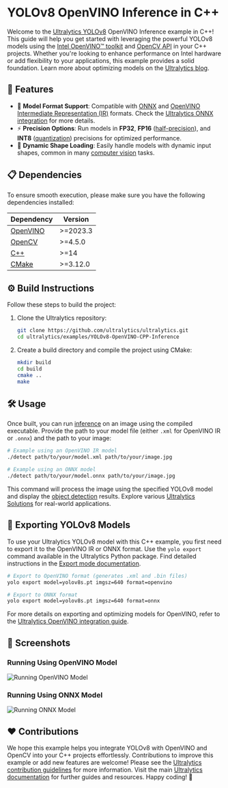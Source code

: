 # YOLOv8 OpenVINO Inference in C++

Welcome to the [Ultralytics YOLOv8](https://docs.ultralytics.com/models/yolov8/) OpenVINO Inference example in C++! This guide will help you get started with leveraging the powerful YOLOv8 models using the [Intel OpenVINO™ toolkit](https://docs.openvino.ai/) and [OpenCV API](https://docs.opencv.org/) in your C++ projects. Whether you're looking to enhance performance on Intel hardware or add flexibility to your applications, this example provides a solid foundation. Learn more about optimizing models on the [Ultralytics blog](https://www.ultralytics.com/blog).

## 🌟 Features

- 🚀 **Model Format Support**: Compatible with [ONNX](https://onnx.ai/) and [OpenVINO Intermediate Representation (IR)](https://docs.openvino.ai/2023.3/openvino_docs_MO_DG_IR_and_opsets.html) formats. Check the [Ultralytics ONNX integration](https://docs.ultralytics.com/integrations/onnx/) for more details.
- ⚡ **Precision Options**: Run models in **FP32**, **FP16** ([half-precision](https://www.ultralytics.com/glossary/half-precision)), and **INT8** ([quantization](https://www.ultralytics.com/glossary/model-quantization)) precisions for optimized performance.
- 🔄 **Dynamic Shape Loading**: Easily handle models with dynamic input shapes, common in many [computer vision](https://www.ultralytics.com/glossary/computer-vision-cv) tasks.

## 📋 Dependencies

To ensure smooth execution, please make sure you have the following dependencies installed:

| Dependency                                            | Version  |
| ----------------------------------------------------- | -------- |
| [OpenVINO](https://docs.openvino.ai/latest/home.html) | >=2023.3 |
| [OpenCV](https://opencv.org/)                         | >=4.5.0  |
| [C++](https://en.cppreference.com/w/)                 | >=14     |
| [CMake](https://cmake.org/documentation/)             | >=3.12.0 |

## ⚙️ Build Instructions

Follow these steps to build the project:

1.  Clone the Ultralytics repository:

    ```bash
    git clone https://github.com/ultralytics/ultralytics.git
    cd ultralytics/examples/YOLOv8-OpenVINO-CPP-Inference
    ```

2.  Create a build directory and compile the project using CMake:
    ```bash
    mkdir build
    cd build
    cmake ..
    make
    ```

## 🛠️ Usage

Once built, you can run [inference](https://www.ultralytics.com/glossary/real-time-inference) on an image using the compiled executable. Provide the path to your model file (either `.xml` for OpenVINO IR or `.onnx`) and the path to your image:

```bash
# Example using an OpenVINO IR model
./detect path/to/your/model.xml path/to/your/image.jpg

# Example using an ONNX model
./detect path/to/your/model.onnx path/to/your/image.jpg
```

This command will process the image using the specified YOLOv8 model and display the [object detection](https://www.ultralytics.com/glossary/object-detection) results. Explore various [Ultralytics Solutions](https://docs.ultralytics.com/solutions/) for real-world applications.

## 🔄 Exporting YOLOv8 Models

To use your Ultralytics YOLOv8 model with this C++ example, you first need to export it to the OpenVINO IR or ONNX format. Use the `yolo export` command available in the Ultralytics Python package. Find detailed instructions in the [Export mode documentation](https://docs.ultralytics.com/modes/export/).

```bash
# Export to OpenVINO format (generates .xml and .bin files)
yolo export model=yolov8s.pt imgsz=640 format=openvino

# Export to ONNX format
yolo export model=yolov8s.pt imgsz=640 format=onnx
```

For more details on exporting and optimizing models for OpenVINO, refer to the [Ultralytics OpenVINO integration guide](https://docs.ultralytics.com/integrations/openvino/).

## 📸 Screenshots

### Running Using OpenVINO Model

![Running OpenVINO Model](https://github.com/ultralytics/ultralytics/assets/76827698/2d7cf201-3def-4357-824c-12446ccf85a9)

### Running Using ONNX Model

![Running ONNX Model](https://github.com/ultralytics/ultralytics/assets/76827698/9b90031c-cc81-4cfb-8b34-c619e09035a7)

## ❤️ Contributions

We hope this example helps you integrate YOLOv8 with OpenVINO and OpenCV into your C++ projects effortlessly. Contributions to improve this example or add new features are welcome! Please see the [Ultralytics contribution guidelines](https://docs.ultralytics.com/help/contributing/) for more information. Visit the main [Ultralytics documentation](https://docs.ultralytics.com/) for further guides and resources. Happy coding! 🚀
